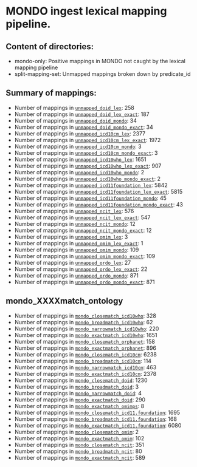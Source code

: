 # MONDO ingest lexical mapping pipeline.
## Content of directories:
* mondo-only: Positive mappings in MONDO not caught by the lexical mapping pipeline
* split-mapping-set: Unmapped mappings broken down by predicate_id
## Summary of mappings:
 * Number of mappings in [`unmapped_doid_lex`](unmapped_doid_lex.tsv): 258
 * Number of mappings in [`unmapped_doid_lex_exact`](unmapped_doid_lex.tsv): 187
 * Number of mappings in [`unmapped_doid_mondo`](mondo-only/unmapped_doid_mondo.tsv): 34
 * Number of mappings in [`unmapped_doid_mondo_exact`](mondo-only/unmapped_doid_mondo.tsv): 34
 * Number of mappings in [`unmapped_icd10cm_lex`](unmapped_icd10cm_lex.tsv): 2377
 * Number of mappings in [`unmapped_icd10cm_lex_exact`](unmapped_icd10cm_lex.tsv): 1972
 * Number of mappings in [`unmapped_icd10cm_mondo`](mondo-only/unmapped_icd10cm_mondo.tsv): 3
 * Number of mappings in [`unmapped_icd10cm_mondo_exact`](mondo-only/unmapped_icd10cm_mondo.tsv): 3
 * Number of mappings in [`unmapped_icd10who_lex`](unmapped_icd10who_lex.tsv): 1651
 * Number of mappings in [`unmapped_icd10who_lex_exact`](unmapped_icd10who_lex.tsv): 907
 * Number of mappings in [`unmapped_icd10who_mondo`](mondo-only/unmapped_icd10who_mondo.tsv): 2
 * Number of mappings in [`unmapped_icd10who_mondo_exact`](mondo-only/unmapped_icd10who_mondo.tsv): 2
 * Number of mappings in [`unmapped_icd11foundation_lex`](unmapped_icd11foundation_lex.tsv): 5842
 * Number of mappings in [`unmapped_icd11foundation_lex_exact`](unmapped_icd11foundation_lex.tsv): 5815
 * Number of mappings in [`unmapped_icd11foundation_mondo`](mondo-only/unmapped_icd11foundation_mondo.tsv): 45
 * Number of mappings in [`unmapped_icd11foundation_mondo_exact`](mondo-only/unmapped_icd11foundation_mondo.tsv): 43
 * Number of mappings in [`unmapped_ncit_lex`](unmapped_ncit_lex.tsv): 576
 * Number of mappings in [`unmapped_ncit_lex_exact`](unmapped_ncit_lex.tsv): 547
 * Number of mappings in [`unmapped_ncit_mondo`](mondo-only/unmapped_ncit_mondo.tsv): 12
 * Number of mappings in [`unmapped_ncit_mondo_exact`](mondo-only/unmapped_ncit_mondo.tsv): 12
 * Number of mappings in [`unmapped_omim_lex`](unmapped_omim_lex.tsv): 3
 * Number of mappings in [`unmapped_omim_lex_exact`](unmapped_omim_lex.tsv): 1
 * Number of mappings in [`unmapped_omim_mondo`](mondo-only/unmapped_omim_mondo.tsv): 109
 * Number of mappings in [`unmapped_omim_mondo_exact`](mondo-only/unmapped_omim_mondo.tsv): 109
 * Number of mappings in [`unmapped_ordo_lex`](unmapped_ordo_lex.tsv): 27
 * Number of mappings in [`unmapped_ordo_lex_exact`](unmapped_ordo_lex.tsv): 22
 * Number of mappings in [`unmapped_ordo_mondo`](mondo-only/unmapped_ordo_mondo.tsv): 871
 * Number of mappings in [`unmapped_ordo_mondo_exact`](mondo-only/unmapped_ordo_mondo.tsv): 871
## mondo_XXXXmatch_ontology
 * Number of mappings in [`mondo_closematch_icd10who`](split-mapping-set/mondo_closematch_icd10who.tsv): 328
 * Number of mappings in [`mondo_broadmatch_icd10who`](split-mapping-set/mondo_broadmatch_icd10who.tsv): 62
 * Number of mappings in [`mondo_narrowmatch_icd10who`](split-mapping-set/mondo_narrowmatch_icd10who.tsv): 220
 * Number of mappings in [`mondo_exactmatch_icd10who`](split-mapping-set/mondo_exactmatch_icd10who.tsv): 1651
 * Number of mappings in [`mondo_closematch_orphanet`](split-mapping-set/mondo_closematch_orphanet.tsv): 158
 * Number of mappings in [`mondo_exactmatch_orphanet`](split-mapping-set/mondo_exactmatch_orphanet.tsv): 896
 * Number of mappings in [`mondo_closematch_icd10cm`](split-mapping-set/mondo_closematch_icd10cm.tsv): 6238
 * Number of mappings in [`mondo_broadmatch_icd10cm`](split-mapping-set/mondo_broadmatch_icd10cm.tsv): 114
 * Number of mappings in [`mondo_narrowmatch_icd10cm`](split-mapping-set/mondo_narrowmatch_icd10cm.tsv): 463
 * Number of mappings in [`mondo_exactmatch_icd10cm`](split-mapping-set/mondo_exactmatch_icd10cm.tsv): 2378
 * Number of mappings in [`mondo_closematch_doid`](split-mapping-set/mondo_closematch_doid.tsv): 1230
 * Number of mappings in [`mondo_broadmatch_doid`](split-mapping-set/mondo_broadmatch_doid.tsv): 3
 * Number of mappings in [`mondo_narrowmatch_doid`](split-mapping-set/mondo_narrowmatch_doid.tsv): 4
 * Number of mappings in [`mondo_exactmatch_doid`](split-mapping-set/mondo_exactmatch_doid.tsv): 290
 * Number of mappings in [`mondo_exactmatch_omimps`](split-mapping-set/mondo_exactmatch_omimps.tsv): 8
 * Number of mappings in [`mondo_closematch_icd11.foundation`](split-mapping-set/mondo_closematch_icd11.foundation.tsv): 1695
 * Number of mappings in [`mondo_broadmatch_icd11.foundation`](split-mapping-set/mondo_broadmatch_icd11.foundation.tsv): 168
 * Number of mappings in [`mondo_exactmatch_icd11.foundation`](split-mapping-set/mondo_exactmatch_icd11.foundation.tsv): 6080
 * Number of mappings in [`mondo_closematch_omim`](split-mapping-set/mondo_closematch_omim.tsv): 2
 * Number of mappings in [`mondo_exactmatch_omim`](split-mapping-set/mondo_exactmatch_omim.tsv): 102
 * Number of mappings in [`mondo_closematch_ncit`](split-mapping-set/mondo_closematch_ncit.tsv): 351
 * Number of mappings in [`mondo_broadmatch_ncit`](split-mapping-set/mondo_broadmatch_ncit.tsv): 80
 * Number of mappings in [`mondo_exactmatch_ncit`](split-mapping-set/mondo_exactmatch_ncit.tsv): 589
